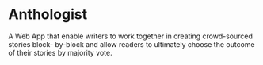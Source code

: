 # Anthologist

A Web App that enable writers to work together in creating crowd-sourced stories block-
by-block and allow readers to ultimately choose the outcome of their stories by majority vote.
